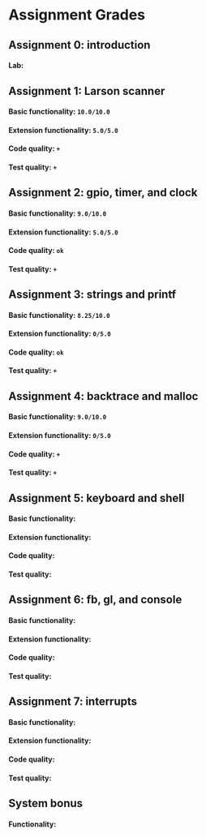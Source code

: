 # Assignment Grades

## Assignment 0: introduction

#### Lab: <!--assign0-lab-->

## Assignment 1: Larson scanner

#### Basic functionality: `10.0/10.0`<!--assign1-basic-->
#### Extension functionality: `5.0/5.0`<!--assign1-extension-->
#### Code quality: `+`<!--assign1-style-->
#### Test quality: `+`<!--assign1-test-->

## Assignment 2: gpio, timer, and clock

#### Basic functionality: `9.0/10.0`<!--assign2-basic-->
#### Extension functionality: `5.0/5.0`<!--assign2-extension-->
#### Code quality: `ok`<!--assign2-style-->
#### Test quality: `+`<!--assign2-test-->

## Assignment 3: strings and printf

#### Basic functionality: `8.25/10.0`<!--assign3-basic-->
#### Extension functionality: `0/5.0`<!--assign3-extension-->
#### Code quality: `ok`<!--assign3-style-->
#### Test quality: `+`<!--assign3-test-->

## Assignment 4: backtrace and malloc

#### Basic functionality: `9.0/10.0`<!--assign4-basic-->
#### Extension functionality: `0/5.0`<!--assign4-extension-->
#### Code quality: `+`<!--assign4-style-->
#### Test quality: `+`<!--assign4-test-->

## Assignment 5: keyboard and shell

#### Basic functionality: <!--assign5-basic-->
#### Extension functionality: <!--assign5-extension-->
#### Code quality: <!--assign5-style-->
#### Test quality: <!--assign5-test-->

## Assignment 6: fb, gl, and console

####  Basic functionality: <!--assign6-basic-->
####  Extension functionality: <!--assign6-extension-->
####  Code quality: <!--assign6-style-->
####  Test quality: <!--assign6-test-->

## Assignment 7: interrupts

####  Basic functionality: <!--assign7-basic-->
####  Extension functionality: <!--assign7-extension-->
####  Code quality: <!--assign7-style-->
####  Test quality: <!--assign7-test-->

## System bonus

#### Functionality: <!--assign7-system-bonus-->
